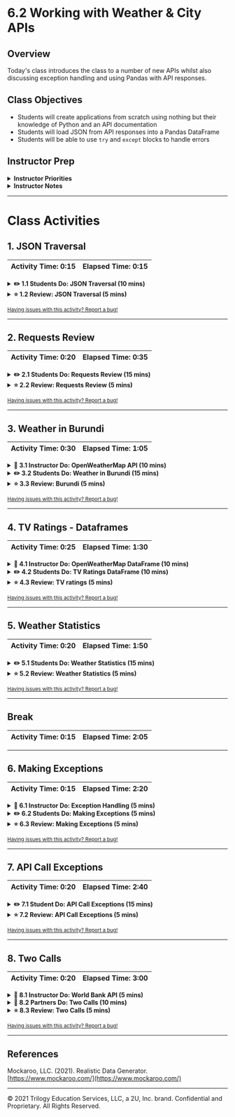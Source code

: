 # 6.2 Working with Weather & City APIs

## Overview

Today's class introduces the class to a number of new APIs whilst also discussing exception handling and using Pandas with API responses.

## Class Objectives

* Students will create applications from scratch using nothing but their knowledge of Python and an API documentation
* Students will load JSON from API responses into a Pandas DataFrame
* Students will be able to use `try` and `except` blocks to handle errors

## Instructor Prep

<details>
    <summary><strong>Instructor Priorities</strong></summary>

* Students should be able to familiarize themselves with API documentation effectively.

* Students should be able to use data from the OpenWeatherMap and World Bank APIs.

* Students should be able to load JSON from API responses into a Pandas DataFrame.

* Students should be able to use `try`/`except` blocks to handle exceptions.

</details>

<details>
    <summary><strong>Instructor Notes</strong></summary>

* The website used in the second student activity (Students Do: Requests Review) is an interactive one and the data can be edited by anyone. Prior to class, be sure to visit [http://nyt-mongo-scraper.herokuapp.com/](http://nyt-mongo-scraper.herokuapp.com/), click "Scrape New Articles!", then click "Save Article" for each one that appears below.

* Please reference our [Student FAQ](../../../05-Instructor-Resources/README.md#unit-06-python-APIs) for answers to questions frequently asked by students of this program. If you have any recommendations for additional questions, feel free to log an issue or a pull request with your desired additions.

* Have your TAs refer to the [6.2 Time Tracker](TimeTracker.xlsx) to remain on track.

</details>

- - -

# Class Activities

## 1. JSON Traversal

| Activity Time:       0:15 |  Elapsed Time:      0:15  |
|---------------------------|---------------------------|

<details>
    <summary><strong>✏️ 1.1 Students Do: JSON Traversal (10 mins)</strong></summary>

* **Files:**

  * [youtube_response.json](Activities/01-Stu_JSONTraversalReview/Resources/youtube_response.json)

  * [Stu_JSON_Traversal.ipynb](Activities/01-Stu_JSONTraversalReview/Unsolved/Stu_JSON_Traversal.ipynb)

* **Instructions:** [README.md](Activities/01-Stu_JSONTraversalReview/README.md)

* Open the [slideshow](https://docs.google.com/presentation/d/1oIKNTLRt06zkHrXrFyNGr9ICnl3-DrJhrgkEmINPTa4) and use slides 1-5 to introduce the class to the first activity.

* Welcome the students to class and explain that today we will be expanding our API querying abilities.

  * Today's class will focus on making our get requests more robust. We will also explore different methods of storing and analyzing our API responses.

* Explain that today's class will begin with a short review of what was covered during the previous lesson. In this activity, students will be traversing a JSON file using their knowledge of Python.

* Open [01-Stu_JSONTraversalReview/youtube_response.json](Activities/01-Stu_JSONTraversalReview/Resources/youtube_response.json) with a text editor to show the class what JSON file they will be working with.

  ![JSON Traversal - YouTube Response](Images/01-JSONReview_JSON.png)

</details>

<details>
    <summary><strong>⭐ 1.2 Review: JSON Traversal (5 mins)</strong></summary>

* Open up [Stu_JSON_Traversal.ipynb](Activities/01-Stu_JSONTraversalReview/Solved/Stu_JSON_Traversal.ipynb) in Jupyter Notebook and run through the code with the class line-by-line, making certain to hit upon the following points.

  * Emphasize that the best way to solve problems like this one is to inspect the JSON manually and pull it apart once its structure is clear.

  * Point out that this activity introduces no new techniques other than importing external JSON files. This challenge merely requires students to carefully read the JSON as they write their scripts.

    ![JSON Traversal Code](Images/01-JSONReview_Code.png)

</details>

<sub>[Having issues with this activity? Report a bug!](https://form.jotform.com/200705887599168?activityOr=1+-+JSON+Traversal&lessonpageTitle=Working+with+Weather+%26+City+APIs&lessonpageNumber=6.2&whereIs=DataViz-Lesson-Plans+GitHub&typeA18=https%3A%2F%2Fgithub.com%2Fcoding-boot-camp%2FDataViz-Lesson-Plans%2Fblob%2Fv1.1%2FDataviz-Lesson-Plans%2F01-Lesson-Plans%2F06-Python-APIs%2F2%2FLessonPlan.md)</sub>

- - -

## 2. Requests Review

| Activity Time:       0:20 |  Elapsed Time:      0:35  |
|---------------------------|---------------------------|

<details>
    <summary><strong>✏️ 2.1 Students Do: Requests Review (15 mins)</strong></summary>

* **File:** [Stu_RequestReview.ipynb](Activities/02-Stu_RequestReview/Unsolved/Stu_RequestReview.ipynb)

* **Instructions:** [README.md](Activities/02-Stu_RequestReview/README.md)

* Explain that students have one more review before they dive into the bulk of the day's lesson. For this activity, students will be requesting data stored on a remote server in JSON format and printing out data from the response.

* Open [Stu_RequestReview.ipynb](Activities/02-Stu_RequestReview/Solved/Stu_RequestReview.ipynb) in Jupyter Notebook and run the code or simply show students the below image to show students what they will be attempting to create.

  ![Requests Review - Output](Images/02-RequestsReview_Output.png)

* Open the [slideshow](https://docs.google.com/presentation/d/1oIKNTLRt06zkHrXrFyNGr9ICnl3-DrJhrgkEmINPTa4) and use slide 6-8 to display the instructions.

</details>

<details>
    <summary><strong>⭐ 2.2 Review: Requests Review (5 mins)</strong></summary>

* Open up [Stu_RequestReview.ipynb](Activities/02-Stu_RequestReview/Solved/Stu_RequestReview.ipynb) with Jupyter Notebook and run through the code with the class line-by-line, asking different students how they implemented each task in the instructions.

  * Make sure to point out how the first and last responses are being printed to the screen. The index of `[0]` will always contain the first value of a list and the index of `[-1]` will always contain the last.

  * In order to collect the length of the list, simply use the `len()` function and pass the list in as the sole parameter.

</details>

<sub>[Having issues with this activity? Report a bug!](https://form.jotform.com/200705887599168?activityOr=2+-+Requests+Review&lessonpageTitle=Working+with+Weather+%26+City+APIs&lessonpageNumber=6.2&whereIs=DataViz-Lesson-Plans+GitHub&typeA18=https%3A%2F%2Fgithub.com%2Fcoding-boot-camp%2FDataViz-Lesson-Plans%2Fblob%2Fv1.1%2FDataviz-Lesson-Plans%2F01-Lesson-Plans%2F06-Python-APIs%2F2%2FLessonPlan.md)</sub>

- - -

## 3. Weather in Burundi

| Activity Time:       0:30 |  Elapsed Time:      1:05  |
|---------------------------|---------------------------|

<details>
    <summary><strong>📣 3.1 Instructor Do: OpenWeatherMap API (10 mins)</strong></summary>

* Open the [slideshow](https://docs.google.com/presentation/d/1oIKNTLRt06zkHrXrFyNGr9ICnl3-DrJhrgkEmINPTa4)  and use slides 9-12 to accompany the beginning of this demonstration.

* Explain that the next API students will work with is the [OpenWeatherMap API](https://openweathermap.org/api), which provides various sorts of meteorological data for developers to use.

* Explain that, like the New York Times API, the OpenWeatherMap API requires users to [register](https://home.openweathermap.org/users/sign_up) for an API key.

  * Briefly walk students through the [sign-up](https://home.openweathermap.org/users/sign_up) steps and make sure everyone has their API key in-hand before moving on to the demonstration.

  ![Getting an API Key is Easy](Images/03-OpenWeather_Signup.png)

* Remind students that it is good practice to use `config.py` file to shield their api_keys from others' view.

* Point out that the workflow for OpenWeatherAPI functions the same as the other APIs we have previously covered.

* Open [Ins_OpenWeatherRequest.ipynb](Activities/03-Ins_OpenWeatherRequest/Solved/Ins_OpenWeatherRequest.ipynb) with Jupyter Notebook to show students what the application does.

  ![OpenWeather - Output](Images/03-OpenWeather_Output.png)

* Ask a student to explain what the question mark in the URL indicates before explaining how the question mark represents the beginning of the query string.

* Ask a student to explain what they think the query URLs is requesting before discussion how the `q` parameter allows the application to search for weather by city name in English.

* Ask a student to explain the logic of the rest of the file and then explain how the rest of the file simply sends a GET request to the query url, converts the response to JSON, and prints the result.

  ![OpenWeather - Code](Images/03-OpenWeather_Code.png)

</details>

<details>
    <summary><strong>✏️ 3.2 Students Do: Weather in Burundi (15 mins)</strong></summary>

* **File:** [Stu_Burundi.ipynb](Activities/04-Stu_BurundiWeatherApp/Unsolved/Stu_Burundi.ipynb)

* **Instructions:** [README.md](Activities/04-Stu_BurundiWeatherApp/README.md)

* The class will now work with the OpenWeather API and create an application which provides the user with the current temperature in the largest city of Burundi.

* Before students complete the next activity, show them the following image or [Stu_Burundi.ipynb](Activities/04-Stu_BurundiWeatherApp/Solved/Stu_Burundi.ipynb) in Jupyter Notebook so that students understand the expected output.

  ![Stu_Burundi Output](Images/04-Burundi_Output.png)

* Open the [slideshow](https://docs.google.com/presentation/d/1oIKNTLRt06zkHrXrFyNGr9ICnl3-DrJhrgkEmINPTa4) and use slide 13-15 to display the instructions.

</details>

<details>
    <summary><strong>⭐ 3.3 Review: Burundi  (5 mins)</strong></summary>

* Open up [Stu_Burundi.ipynb](Activities/04-Stu_BurundiWeatherApp/Solved/Stu_Burundi.ipynb) in Jupyter Notebook and run through the code with the class line-by-line asking different students how they implemented each task in the instructions.

* Try to focus in upon the following points:

  * When building the query URL, remind students that this is the most important piece of making an API call as it determines what information will be returned by the request.

  * The `units` query parameter: Remind students that they simply need to dig through documentation to find "options" like this. Encourage them to spend a lot of time reading the documentation of an API before writing code as this will save them time.

    ![Burundi Code](Images/04-Burundi_Code.png)

  * Ask students to offer explanations of how they solved the bonus.

</details>

<sub>[Having issues with this activity? Report a bug!](https://form.jotform.com/200705887599168?activityOr=3+-+Weather+in+Burundi&lessonpageTitle=Working+with+Weather+%26+City+APIs&lessonpageNumber=6.2&whereIs=DataViz-Lesson-Plans+GitHub&typeA18=https%3A%2F%2Fgithub.com%2Fcoding-boot-camp%2FDataViz-Lesson-Plans%2Fblob%2Fv1.1%2FDataviz-Lesson-Plans%2F01-Lesson-Plans%2F06-Python-APIs%2F2%2FLessonPlan.md)</sub>

- - -

## 4. TV Ratings - Dataframes

| Activity Time:       0:25 |  Elapsed Time:      1:30  |
|---------------------------|---------------------------|

<details>
    <summary><strong>📣 4.1 Instructor Do: OpenWeatherMap DataFrame (10 mins)</strong></summary>

* Open the [slideshow](https://docs.google.com/presentation/d/1oIKNTLRt06zkHrXrFyNGr9ICnl3-DrJhrgkEmINPTa4)  and use slides 16-19 to accompany the beginning of this demonstration.

* Point out to  students that they are not limited to analyzing API responses manually.

  * By working with API responses in JSON objects, we can easily import these objects into pandas.

  * Pandas allows us  to manipulate the large amounts of data returned by APIs in bulk.

* Remind students that if we use lists to store all of our metrics of interest, we can convert a list of lists into a pandas DataFrame

* Point out once the data is stored in a pandas DataFrame, we can analyze, summarize or plot using our favorite Python libraries.

* Open [Ins_OpenWeatherDataFrame.ipynb](Activities/05-Ins_OpenWeatherDataFrame/Solved/Ins_OpenWeatherDataFrame.ipynb) within Jupyter Notebook in order to show students how pandas can be used to organize/manipulate the data retrieved from an API.

  * Point out that the beginning of this script is no different from before where the configuration information is set and stored.

* Explain that it might be interesting to look at how the temperature in a country changes based upon its latitude.

* Refer to the [OpenWeatherMap API documentation](https://openweathermap.org/current#data) or [sample response](http://samples.openweathermap.org/data/2.5/find?q=London&appid=b6907d289e10d714a6e88b30761fae22) and point out that our responses have both these pieces of data stored within them.

* Explain that a for loop is used to send a request to the Weather API for each city stored within the `cities` list, and then the desired data is appended to respective lists.

  ![OpenWeather Data Collection](Images/05-OpenWeatherDataFrame_Collection.png)

* Since the application has now collected data on each of the cities desired, a dictionary can be created in order to use a Pandas DataFrame to house this data.

    ![OpenWeather Data Creation](Images/05-OpenWeatherDataFrame_Creation.png)

* Point out that the rest is simple matplotlib. Simply call `scatter()` on the DataFrame to create a scatter plot of the temperatures versus the latitudes.

    ![OpenWeather Plot](Images/05-OpenWeather_Plot.png)

</details>

<details>
    <summary><strong>✏️ 4.2 Students Do: TV Ratings DataFrame (10 mins)</strong></summary>

* **File:** [Stu_TVRatings.ipynb](Activities/06-Stu_TVRatingsDataFrame/Unsolved/Stu_TVRatings.ipynb)

* **Instructions:** [README.md](Activities/06-Stu_TVRatingsDataFrame/README.md)

* The class will now take some time to create an application that reads in a list of TV shows, makes multiple requests from an API to retrieve rating information, creates a pandas dataframe, and visually displays the data.

* Open the [slideshow](https://docs.google.com/presentation/d/1oIKNTLRt06zkHrXrFyNGr9ICnl3-DrJhrgkEmINPTa4) and use slide 20-21 to display the instructions and sample output.

* Before students complete [Stu_TVRatings.ipynb](Activities/06-Stu_TVRatingsDataFrame/Unsolved/Stu_TVRatings.ipynb) explain to them that they will be using the [TVmaze API Show Search Endpoint](https://www.tvmaze.com/api#show-search) to iterate through a list of TV shows.

  ![TV Ratings Output](Images/06-TVRatingsOutput.png)

</details>

<details>
    <summary><strong>⭐ 4.3 Review: TV ratings (5 mins)</strong></summary>

* Open up [Stu_TVRatings.ipynb](Activities/06-Stu_TVRatingsDataFrame/Solved/Stu_TVRatings.ipynb)with Jupyter Notebook and run through the code with the class line-by-line, making certain to discuss the following points.

  * Ask students how data was isolated from each response and loaded it into a Pandas DataFrame.

  * For students who made their own list of TV shows, ask if any requests returned no results thereby causing an error.  This discussion might be a nice lead into the next activity on exception handling.

  * Review how to create a bar chart using matplotlib.

    ![TV Ratings - Code](Images/06-TVRatings_Code.png)

</details>

<sub>[Having issues with this activity? Report a bug!](https://form.jotform.com/200705887599168?activityOr=4+-+TV+Ratings+-+Dataframes&lessonpageTitle=Working+with+Weather+%26+City+APIs&lessonpageNumber=6.2&whereIs=DataViz-Lesson-Plans+GitHub&typeA18=https%3A%2F%2Fgithub.com%2Fcoding-boot-camp%2FDataViz-Lesson-Plans%2Fblob%2Fv1.1%2FDataviz-Lesson-Plans%2F01-Lesson-Plans%2F06-Python-APIs%2F2%2FLessonPlan.md)</sub>

- - -

## 5. Weather Statistics

| Activity Time:       0:20 |  Elapsed Time:      1:50  |
|---------------------------|---------------------------|

<details>
    <summary><strong>✏️ 5.1 Students Do: Weather Statistics (15 mins)</strong></summary>

* **Files:** [weather_stats.ipynb](Activities/07-Stu_Weather_Stats/Unsolved/weather_stats.ipynb)

* **Instructions:** [README.md](Activities/07-Stu_Weather_Stats/README.md)

* The class will now generate a regression model on a dataset from the Open Weather API to predict the temperature of a city.

* Open the [slideshow](https://docs.google.com/presentation/d/1oIKNTLRt06zkHrXrFyNGr9ICnl3-DrJhrgkEmINPTa4) and use slide 23-25 to display the instructions.

</details>

<details>
    <summary><strong>⭐ 5.2 Review: Weather Statistics (5 mins)</strong></summary>

* **Files:**

  * [weather_stats.ipynb](Activities/07-Stu_Weather_Stats/Solved/weather_stats.ipynb)

* Open the solution and go over the code. Explain that the code used to place the API call and to create the DataFrame is identical to the code from a previous activity.

  ```python
  cities = ["Paris", "London", "Oslo", "Beijing", "Mumbai", "Manila", "New York", "Seattle", "Dallas", "Taiwan"]

  # set up lists to hold response info
  lat = []
  temp = []

  # Loop through the list of cities and perform a request for data on each
  for city in cities:
      response = requests.get(query_url + city).json()
      lat.append(response['coord']['lat'])
      temp.append(response['main']['temp'])

  print(f"The latitude information received is: {lat}")
  print(f"The temperature information received is: {temp}")
  ```

  ```python
  # create a data frame from cities, lat, and temp
  weather_dict = {
      "city": cities,
      "lat": lat,
      "temp": temp
  }
  weather_data = pd.DataFrame(weather_dict)
  weather_data
  ```

* Next, move on to how to create a scatter plot from the data and explain:

  * `weather_data['lat']` stores the x values while `weather_data['tmp']` stores the y values.

  * A scatter plot is created based on those values.

* After creating the scatter plot explain to students they will need perform linear regression and plot the line. Explain:

  * The scipy stats library is used to perform linear regression and get `slope`, `intercept`, `rvalue`, `pvalue`, and `stderr`

  ```python
  # Perform a linear regression on latitude vs. temperature
  (slope, intercept, rvalue, pvalue, stderr) = stats.linregress(x_values, y_values)

  # Get regression values
  regress_values = x_values * slope + intercept
  print(regress_values)
  ```

  * A line equation using the resulting values is created.

  * A new scatter plot is created, this time with a regression line.

  ```python
  # Create Plot
  plt.scatter(x_values,y_values)
  plt.plot(x_values,regress_values,"r-")

  # Label plot and annotate the line equation
  plt.xlabel('Latitude')
  plt.ylabel('Temperature')
  plt.annotate(line_eq,(20,15),fontsize=15,color="red")

  # Print r-value
  print(f"The r-value is: {rvalue}")

  # Show plot
  plt.show()
  ```

* Now that we have an equation for linear regression, temperature for Florence can be predicted. Explain:

  * The latitude of Florence can be plugged into the regression line to predict the city's temperature.

  ```python
  # Calculate the temperature for Florence at 34.8
  florence_lat = 34.8
  florence_predicted_temp = round(vc_slope * florence_lat + vc_int,2)

  print(f"The Predicted temperature for Florence will be {florence_predicted_temp}.")
  ```

  * Finally, a call is made to the API to find out the actual current temperature.

</details>

<sub>[Having issues with this activity? Report a bug!](https://form.jotform.com/200705887599168?activityOr=5+-+Weather+Statistics&lessonpageTitle=Working+with+Weather+%26+City+APIs&lessonpageNumber=6.2&whereIs=DataViz-Lesson-Plans+GitHub&typeA18=https%3A%2F%2Fgithub.com%2Fcoding-boot-camp%2FDataViz-Lesson-Plans%2Fblob%2Fv1.1%2FDataviz-Lesson-Plans%2F01-Lesson-Plans%2F06-Python-APIs%2F2%2FLessonPlan.md)</sub>

- - -

## Break

| Activity Time:       0:15 |  Elapsed Time:      2:05  |
|---------------------------|---------------------------|

- - -

## 6. Making Exceptions

| Activity Time:       0:15 |  Elapsed Time:      2:20  |
|---------------------------|---------------------------|

<details>
    <summary><strong>📣 6.1 Instructor Do: Exception Handling (5 mins)</strong></summary>

* Open the [slideshow](https://docs.google.com/presentation/d/1oIKNTLRt06zkHrXrFyNGr9ICnl3-DrJhrgkEmINPTa4)  and use slides 27-31 to accompany the beginning of this demonstration.

* Point out that the OpenWeatherMap API is robust enough that it responded with every piece of information. There were no missing values.

  * Not every API is as solid as the OpenWeatherMap API, however, and sometimes responses will not contain all of the requested data.

* Ask a student to explain what would happen if an application tried to look up a key within a dictionary that doesn't exist.

  * If a simple key lookup is performed - such as `data["temp"]` - and the `"temp"` key doesn't exist, Python will throw an exception and terminate the program.

* Explain that this behavior makes sense in a basic application or script because the program may have incorrect/missing inputs.

  * However when it comes to databases and API requests, missing values are very common. In these cases, our applications and scripts that use API calls are at risk of terminating prematurely.

* Point out it does not make sense for an application to terminate itself just because a dictionary key doesn't exist. It would be much better to simply deal with the error than crash the app.

  * Dealing with these kinds of errors is called exception handling and thankfully Python has built-in tools to resolve these errors, a process called exception handling.

* Open [Ins_Exception.ipynb](Activities/08-Ins_ExceptionHandling/Solved/Ins_Exception.ipynb) within Jupyter Notebook to show how an exception error can be created.

  * Point out that the `students` dictionary does not have a key for `"Jezebel"`. When the application tries to print `students["Jezebel"]`, Python will complain that the key doesn't exist.

  * Run the code within the terminal to demonstrate the error.

    ![Exception Error](Images/07-Exception_Error.png)

* Open [Ins_ExceptionHandling.ipynb](Activities/08-Ins_ExceptionHandling/Solved/Ins_ExceptionHandling.ipynb) within Jupyter Notebook to show the class how to handle exception errors.

  * Before discussing the code in detail, simply point out the `try`/`except` keywords to the class. Briefly explain that these keywords let the application recover from errors like the one that killed the program before.

  * Run the file to demonstrate that the final print statement executes, even though the `students["Jezebel"]` line throws an exception.

    ![Exception Error Handling](Images/07-Exception_DealtWith.png)

  * Explain that `try` and `except` statements, like `for` and `if` statements, create new indented blocks.

  * Python will try to run code in the `try` block, but if an exception arises, Python will then run the code inside the `except` block.

    ![Exception Handling Code](Images/07-Exception_Code.png)

* Take a moment to emphasize how powerful this is. try/except allows programmers to anticipate and recover from errors.

* Although optional, it is generally best practice to specify the precise errors to handle.

  * In cases where the programmer wants to handle a particular error in a particular fashion, specifying the exception type is best practice.

  * Especially in cases where a programmer wants to intercept any error — like for logging purposes — it is fine to catch a general exception.

* Students will know what exceptions to handle because the name of the exception that killed the program will be printed to the command line.

</details>

<details>
    <summary><strong>✏️ 6.2 Students Do: Making Exceptions (5 mins)</strong></summary>

* **File:** [Stu_MakingExceptions.ipynb](Activities/09-Stu_MakingExceptions/Unsolved/Stu_MakingExceptions.ipynb)

* **Instructions:** [README.md](Activities/09-Stu_MakingExceptions/README.md)

* Students will create an application that, through `try` and `except`, resolves a number of errors.

* Open the [slideshow](https://docs.google.com/presentation/d/1oIKNTLRt06zkHrXrFyNGr9ICnl3-DrJhrgkEmINPTa4) and use slide 32-34 to display the instructions.

* Explain that students will need to get the final line of the script to print without changing the problem code in the file.

  ![Making Exceptions - Output](Images/08-MakingExceptions_Output.png)

</details>

<details>
    <summary><strong>⭐ 6.3 Review: Making Exceptions (5 mins)</strong></summary>

* Open up [Stu_MakingExceptions.ipynb](Activities/09-Stu_MakingExceptions/Solved/Stu_MakingExceptions.ipynb) within Jupyter Notebook and run through the code with the class line-by-line. If there is enough time wrap each "problem line" within the appropriate `try`/`except` block live to demonstrate the workflow for identifying which exceptions to use in the `except` clause.

* Discuss the following points:

  * All the `print` statements are placed under `try` blocks.

  * Specific error types are placed in the `except` block.

  * A `print` statement is added to log when an error occurs.

  * This allows programmers to log certain errors if they occurred.

    ![Making Exceptions - Code](Images/08-MakingExceptions_Code.png)

* Explain that it is good practice to wrap dictionary accesses to responses from API calls in `try`/`except` blocks, just in case not all responses have the desired key.

</details>

<sub>[Having issues with this activity? Report a bug!](https://form.jotform.com/200705887599168?activityOr=6+-+Making+Exceptions&lessonpageTitle=Working+with+Weather+%26+City+APIs&lessonpageNumber=6.2&whereIs=DataViz-Lesson-Plans+GitHub&typeA18=https%3A%2F%2Fgithub.com%2Fcoding-boot-camp%2FDataViz-Lesson-Plans%2Fblob%2Fv1.1%2FDataviz-Lesson-Plans%2F01-Lesson-Plans%2F06-Python-APIs%2F2%2FLessonPlan.md)</sub>

- - -

## 7. API Call Exceptions

| Activity Time:       0:20 |  Elapsed Time:      2:40  |
|---------------------------|---------------------------|

<details>
    <summary><strong>✏️ 7.1 Student Do: API Call Exceptions (15 mins)</strong></summary>

* **Files:** [api_exceptions.ipnyb](Activities/10-Stu_API_Exceptions/Unsolved/api_exceptions.ipynb)

* **Instructions:** [README.md](Activities/10-Stu_API_Exceptions/README.md)

* In this activity, students will implement try/except as they make API calls to narrow down a list of fictional characters to include only characters from Star Wars.

* Open the [slideshow](https://docs.google.com/presentation/d/1oIKNTLRt06zkHrXrFyNGr9ICnl3-DrJhrgkEmINPTa4) and use slides 35-37 to display the instructions.

</details>

<details>
    <summary><strong>⭐ 7.2 Review: API Call Exceptions (5 mins)</strong></summary>

* **Files:** [api_exceptions.ipnyb](Activities/10-Stu_API_Exceptions/Solved/api_exceptions.ipynb)

* Open up `api_exceptions.ipnyb` in a notebook. Go through the code explain that the solution should:

  * Loop through each character in the list.

  * Make an API call for each character by appending the character to the URL.

  ```python
  # Create search query, make request and store in json
  query = url + character
  response = requests.get(query)
  response_json = response.json()
  ```

  * Use `try` to attempt to retrieve the height and mass of the character.

  ```python
    try:
        height.append(response_json['results'][0]['height'])
        mass.append(response_json['results'][0]['mass'])
        starwars_characters.append(character)
        print(f"{character} found! Appending stats")
  ```

  * Use `except` to `pass` on characters that would return an error because they do not exist in the Star Wars Universe.

  ```python
  # Handle exceptions for character that not available in the Star Wars API
      except:
          # Append null values
          print("Character not found")
          pass
  ```

  * Store the results in a DataFrame.

</details>

<sub>[Having issues with this activity? Report a bug!](https://form.jotform.com/200705887599168?activityOr=7+-+API+Call+Exceptions&lessonpageTitle=Working+with+Weather+%26+City+APIs&lessonpageNumber=6.2&whereIs=DataViz-Lesson-Plans+GitHub&typeA18=https%3A%2F%2Fgithub.com%2Fcoding-boot-camp%2FDataViz-Lesson-Plans%2Fblob%2Fv1.1%2FDataviz-Lesson-Plans%2F01-Lesson-Plans%2F06-Python-APIs%2F2%2FLessonPlan.md)</sub>

- - -

## 8. Two Calls

| Activity Time:       0:20 |  Elapsed Time:      3:00  |
|---------------------------|---------------------------|

<details>
    <summary><strong>📣 8.1 Instructor Do: World Bank API (5 mins)</strong></summary>

* Open the [slideshow](https://docs.google.com/presentation/d/1oIKNTLRt06zkHrXrFyNGr9ICnl3-DrJhrgkEmINPTa4)  and use slides 38-40 to accompany the beginning of this demonstration.

* Explain that the next couple of activities will further familiarize students with APIs and reading complex documentation.

* Navigate to the [World Bank API](https://datahelpdesk.worldbank.org/knowledgebase/topics/125589-developer-information) website and explain that the World Bank API provides data on variety of topics including lending types, income levels, and much more.

* Open the [Basic Call Structure](https://datahelpdesk.worldbank.org/knowledgebase/articles/898581-api-basic-call-structure) link and explain the documentation's notes on argument-based vs URL-based queries.

  ![Query String vs REST-Style API Calls](Images/11-WorldBank_Docs.png)

  * Argument-based query strings are what the class has been working with thus far today whilst REST based API calls are more like those students utilized during the first class.  Argument-based queries are far more common than url-based queries.

* Open [Ins_WorldBankAPI.ipynb](Activities/11-Ins_WorldBankAPI/Solved/Ins_WorldBankAPI.ipynb) within Jupyter Notebook, running the code once before discussing the application with students line-by-line.

  * Since there is no wrapper installed for this API, the class will have to interface with it directly.

    ![World Bank - Querying](Images/11-WorldBank_Query.png)

* Navigate back to the [top-level documentation page](https://datahelpdesk.worldbank.org/knowledgebase/topics/125589-developer-information) and explain that the other links contain similar documentation for more specific query types.

</details>

<details>
    <summary><strong>👥 8.2 Partners Do: Two Calls (10 mins)</strong></summary>

* **File:** [Stu_TwoCalls.ipynb](Activities/12-Stu_TwoCalls/Unsolved/Stu_TwoCalls.ipynb)

* **Instructions:** [12-Stu_TwoCalls/README.md](Activities/12-Stu_TwoCalls/README.md)

* For this activity, students will be utilizing the World Bank API to make two API calls in sequence. The second API call depends on the response of the first.

* Before slacking students the instructions for [Stu_TwoCalls.ipynb](Activities/12-Stu_TwoCalls/Solved/Stu_TwoCalls.ipynb) show them the following [output](Images/12-TwoCalls_Output.png) so they can see what kid of application they will be creating.

  ![Two Calls - Output](Images/12-TwoCalls_Output.png)

* Open the [slideshow](https://docs.google.com/presentation/d/1oIKNTLRt06zkHrXrFyNGr9ICnl3-DrJhrgkEmINPTa4) and use slide 41-43 to display the instructions and sample output.

</details>

<details>
    <summary><strong>⭐ 8.3 Review: Two Calls (5 mins)</strong></summary>

* Open up [12-Stu_Stu_TwoCalls](Activities/12-Stu_TwoCalls/Solved/Stu_TwoCalls.ipynb) within Jupyter Notebook and run through the code with the class line-by-line by having them describe the application.

  * Ask a student to explain how they retrieved the list of lending types.

  * Ask a student to explain how they got a count of how many countries of each lending type the World Bank API has on record.

    ![Two Calls - Code](Images/12-TwoCalls_Code.png)

</details>

<sub>[Having issues with this activity? Report a bug!](https://form.jotform.com/200705887599168?activityOr=8+-+Two+Calls&lessonpageTitle=Working+with+Weather+%26+City+APIs&lessonpageNumber=6.2&whereIs=DataViz-Lesson-Plans+GitHub&typeA18=https%3A%2F%2Fgithub.com%2Fcoding-boot-camp%2FDataViz-Lesson-Plans%2Fblob%2Fv1.1%2FDataviz-Lesson-Plans%2F01-Lesson-Plans%2F06-Python-APIs%2F2%2FLessonPlan.md)</sub>

- - -
## References

Mockaroo, LLC. (2021). Realistic Data Generator. [https://www.mockaroo.com/](https://www.mockaroo.com/)

- - -

© 2021 Trilogy Education Services, LLC, a 2U, Inc. brand. Confidential and Proprietary. All Rights Reserved.
